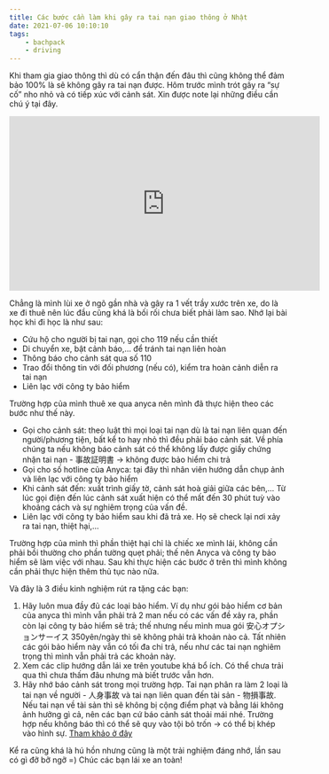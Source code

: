 ```yaml
---
title: Các bước cần làm khi gây ra tai nạn giao thông ở Nhật
date: 2021-07-06 10:10:10
tags:
    - bachpack
    - driving
---
```


Khi tham gia giao thông thì dù có cẩn thận đến đâu thì cũng không thể đảm bảo 100% là sẽ không gây ra tai nạn được. Hôm trước mình trót gây ra “sự cố” nho nhỏ và có tiếp xúc với cảnh sát. Xin được note lại những điều cần chú ý tại đây.

<iframe width="560" height="315" src="https://www.youtube.com/embed/nw7GTjrjojk" title="YouTube video player" frameborder="0" allow="accelerometer; autoplay; clipboard-write; encrypted-media; gyroscope; picture-in-picture" allowfullscreen></iframe>

<!-- more -->

Chẳng là mình lùi xe ở ngõ gần nhà và gây ra 1 vết trầy xước trên xe, do là xe đi thuê nên lúc đầu cũng khá là bối rối chưa biết phải làm sao. Nhớ lại bài học khi đi học là như sau:
- Cứu hộ cho người bị tai nạn, gọi cho 119 nếu cần thiết
- Di chuyển xe, bật cảnh báo,… để tránh tai nạn liên hoàn
- Thông báo cho cảnh sát qua số 110
- Trao đổi thông tin với đối phương (nếu có), kiểm tra hoàn cảnh diễn ra tai nạn
- Liên lạc với công ty bảo hiểm

Trường hợp của mình thuê xe qua anyca nên mình đã thực hiện theo các bước như thế này.
- Gọi cho cảnh sát: theo luật thì mọi loại tai nạn dù là tai nạn liên quan đến người/phương tiện, bất kể to hay nhỏ thì đều phải báo cảnh sát. Về phía chúng ta nếu không báo cảnh sát có thể không lấy được giấy chứng nhận tai nạn - 事故証明書 -> không được bảo hiểm chi trả
- Gọi cho số hotline của Anyca: tại đây thì nhân viên hướng dẫn chụp ảnh và liên lạc với công ty bảo hiểm
- Khi cảnh sát đến: xuất trình giấy tờ, cảnh sát hoà giải giữa các bên,… Từ lúc gọi điện đến lúc cảnh sát xuất hiện có thể mất đến 30 phút tuỳ vào khoảng cách và sự nghiêm trọng của vấn đề.
- Liên lạc với công ty bảo hiểm sau khi đã trả xe. Họ sẽ check lại nơi xảy ra tai nạn, thiệt hại,…

Trường hợp của mình thì phần thiệt hại chỉ là chiếc xe mình lái, không cần phải bồi thường cho phần tường quẹt phải; thế nên Anyca và công ty bảo hiểm sẽ làm việc với nhau. Sau khi thực hiện các bước ở trên thì mình không cần phải thực hiện thêm thủ tục nào nữa.

Và đây là 3 điều kinh nghiệm rút ra tặng các bạn:
1. Hãy luôn mua đầy đủ các loại bảo hiểm. Ví dụ như gói bảo hiểm cơ bản của anyca thì mình vẫn phải trả 2 man nếu có các vấn đề xảy ra, phần còn lại công ty bảo hiểm sẽ trả; thế nhưng nếu mình mua gói 安心オプションサーイス 350yên/ngày thì sẽ không phải trả khoản nào cả. Tất nhiên các gói bảo hiểm này vẫn có tối đa chi trả, nếu như các tai nạn nghiêm trọng thì mình vẫn phải trả các khoản này.
2. Xem các clip hướng dẫn lái xe trên youtube khá bổ ích. Có thể chưa trải qua thì chưa thấm đâu nhưng mà biết trước vẫn hơn.
3. Hãy nhớ báo cảnh sát trong mọi trường hợp. Tai nạn phân ra làm 2 loại là tai nạn về người - 人身事故 và tai nạn liên quan đến tài sản - 物損事故. Nếu tai nạn về tài sản thì sẽ không bị cộng điểm phạt và bằng lái không ảnh hưởng gì cả, nên các bạn cứ báo cảnh sát thoải mái nhé. Trường hợp nếu không báo thì có thể sẽ quy vào tội bỏ trốn -> có thể bị khép vào hình sự. 
   [Tham khảo ở đây](https://www.goo-net.com/magazine/108983.html)


Kể ra cũng khá là hú hồn nhưng cũng là một trải nghiệm đáng nhớ, lần sau có gì đỡ bỡ ngỡ =) Chúc các bạn lái xe an toàn!


